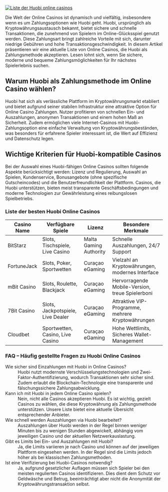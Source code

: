 [![Liste der Huobi online casinos](https://123-caf.pages.dev/gitsignup.png)](https://vrmoo.ru/Bt82HjjY)

<p>Die Welt der Online Casinos ist dynamisch und vielfältig, insbesondere wenn es um Zahlungsoptionen wie Huobi geht. Huobi, ursprünglich als Kryptowährungsaustausch bekannt, bietet sichere und schnelle Transaktionen, die zunehmend von Spielern im Online-Glücksspiel genutzt werden. Diese Zahlungsart bringt zahlreiche Vorteile mit sich, darunter niedrige Gebühren und hohe Transaktionsgeschwindigkeit. In diesem Artikel präsentieren wir eine aktuelle Liste von Online Casinos, die Huobi als Zahlungsmethode akzeptieren. Lesen lohnt sich, wenn Sie sichere, moderne und bequeme Zahlungsmöglichkeiten für Ihr nächstes Spielerlebnis suchen.</p>  <h2>Warum Huobi als Zahlungsmethode im Online Casino wählen?</h2> <p>Huobi hat sich als verlässliche Plattform im Kryptowährungsmarkt etabliert und bietet aufgrund seiner stabilen Infrastruktur eine attraktive Option für Online Casino Zahlungen. Nutzer profitieren von schnellen Ein- und Auszahlungen, anonymen Transaktionen und einem hohen Maß an Sicherheit. Zudem ermöglichen viele Internet-Casinos mit Huobi-Zahlungsoption eine einfache Verwaltung von Kryptowährungsbeständen, was besonders für erfahrene Spieler interessant ist, die Wert auf Effizienz und Datenschutz legen.</p>  <h2>Wichtige Kriterien für Huobi-kompatible Casinos</h2> <p>Bei der Auswahl eines Huobi-fähigen Online Casinos sollten folgende Aspekte berücksichtigt werden: Lizenz und Regulierung, Auswahl an Spielen, Kundenservice, Bonusangebote (ohne spezifische Gutscheincodes) und die Benutzerfreundlichkeit der Plattform. Casinos, die Huobi unterstützen, bieten meist transparente Geschäftsbedingungen und moderne Technologien zur Gewährleistung eines reibungslosen Spielbetriebs.</p>  <h3>Liste der besten Huobi Online Casinos</h3> <table>   <thead>     <tr>       <th>Casino Name</th>       <th>Verfügbare Spiele</th>       <th>Lizenz</th>       <th>Besondere Merkmale</th>     </tr>   </thead>   <tbody>     <tr>       <td>BitStarz</td>       <td>Slots, Tischspiele, Live Casino</td>       <td>Malta Gaming Authority</td>       <td>Schnelle Auszahlungen, 24/7 Support</td>     </tr>     <tr>       <td>FortuneJack</td>       <td>Slots, Poker, Sportwetten</td>       <td>Curaçao eGaming</td>       <td>Vielzahl an Kryptowährungen, modernes Interface</td>     </tr>     <tr>       <td>mBit Casino</td>       <td>Slots, Roulette, Blackjack</td>       <td>Curaçao eGaming</td>       <td>Hervorragende Mobile-Version, treue Spielerboni</td>     </tr>     <tr>       <td>7Bit Casino</td>       <td>Slots, Jackpotspiele, Live Dealer</td>       <td>Curaçao eGaming</td>       <td>Attraktive VIP-Programme, mehrere Kryptowährungen</td>     </tr>     <tr>       <td>Cloudbet</td>       <td>Sportwetten, Casino, Live Casino</td>       <td>Curaçao eGaming</td>       <td>Hohe Wettlimits, Sicheres Wallet-Management</td>     </tr>   </tbody> </table>  <h3>FAQ – Häufig gestellte Fragen zu Huobi Online Casinos</h3> <dl>   <dt>Wie sicher sind Einzahlungen mit Huobi in Online Casinos?</dt>   <dd>Huobi nutzt modernste Verschlüsselungstechnologien und Zwei-Faktor-Authentifizierung, wodurch Transaktionen sehr sicher sind. Zudem erlaubt die Blockchain-Technologie eine transparente und fälschungssichere Zahlungsabwicklung.</dd>    <dt>Kann ich mit Huobi in jedem Online Casino spielen?</dt>   <dd>Nein, nicht alle Casinos akzeptieren Huobi. Es ist wichtig, gezielt Casinos zu wählen, die diese Kryptowährung als Zahlungsmethode unterstützen. Unsere Liste bietet eine aktuelle Übersicht entsprechender Anbieter.</dd>    <dt>Wie schnell werden Auszahlungen via Huobi bearbeitet?</dt>   <dd>Auszahlungen über Huobi werden in der Regel binnen weniger Minuten bis zu wenigen Stunden abgewickelt, abhängig vom jeweiligen Casino und der aktuellen Netzwerkauslastung.</dd>    <dt>Gibt es Limits bei Ein- und Auszahlungen mit Huobi?</dt>   <dd>Ja, die Limits variieren je nach Casino und können auf der jeweiligen Plattform eingesehen werden. In der Regel sind die Limits jedoch höher als bei klassischen Zahlungsmethoden.</dd>    <dt>Ist eine Verifizierung bei Huobi-Casinos notwendig?</dt>   <dd>Ja, aufgrund gesetzlicher Auflagen müssen sich Spieler bei den meisten regulierten Casinos identifizieren. Dies dient dem Schutz vor Geldwäsche und Betrug, beeinträchtigt aber nicht die Anonymität der Kryptowährungstransaktion selbst.</dd> </dl>